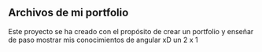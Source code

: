 ## Archivos de mi portfolio
Este proyecto se ha creado con el propósito de crear un portfolio y enseñar de paso mostrar mis conocimientos de angular xD un 2 x 1